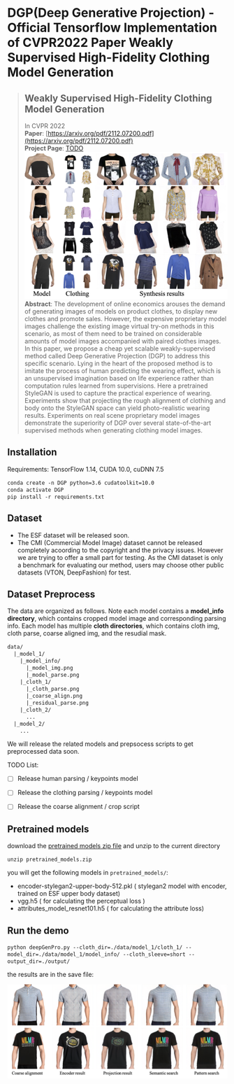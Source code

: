 # DGP(Deep Generative Projection) - Official Tensorflow Implementation of CVPR2022 Paper Weakly Supervised High-Fidelity Clothing Model Generation

> ## Weakly Supervised High-Fidelity Clothing Model Generation
> In CVPR 2022<br>
> **Paper**: [https://arxiv.org/pdf/2112.07200.pdf](https://arxiv.org/pdf/2112.07200.pdf)<br>
> **Project Page**: [TODO](TODO)<br>
>![Clothing Model Generation](imgs/figure1.png "Clothing Model Generation")<br>
> **Abstract**: The development of online economics arouses the demand of generating images of models on product clothes, to display new clothes and promote sales. However, the expensive  proprietary model images challenge the existing image virtual try-on methods in this scenario, as most of them need to be trained on considerable amounts of model images accompanied with paired clothes images. In this paper, we propose a cheap yet scalable weakly-supervised method called Deep Generative Projection (DGP) to address this specific scenario. Lying in the heart of the proposed method is to imitate the process of human predicting the wearing effect, which is an unsupervised imagination based on life experience rather than computation rules learned from supervisions. Here a pretrained StyleGAN is used to capture the practical experience of wearing. Experiments show that projecting the rough alignment of clothing and body onto the StyleGAN space can yield photo-realistic wearing results. Experiments on real scene proprietary model images demonstrate the superiority of DGP over several state-of-the-art supervised methods when generating clothing model images.

## Installation
Requirements: TensorFlow 1.14, CUDA 10.0, cuDNN 7.5
```
conda create -n DGP python=3.6 cudatoolkit=10.0
conda activate DGP
pip install -r requirements.txt
```

## Dataset
- The ESF dataset will be released soon.<br>
- The CMI (Commercial Model Image) dataset cannot be released completely acoording to the copyright and the privacy issues. However we are trying to offer a small part for testing. As the CMI dataset is only a benchmark for evaluating our method, users may choose other public datasets (VTON, DeepFashion) for test.

## Dataset Preprocess
The data are organized as follows. Note each model contains a **model_info directory**, which contains cropped model image and corresponding parsing info. Each model has multiple **cloth directories**, which contains cloth img, cloth parse, coarse aligned img, and the resudial mask.

```
data/
  |_model_1/
    |_model_info/
      |_model_img.png
      |_model_parse.png
    |_cloth_1/
      |_cloth_parse.png
      |_coarse_align.png
      |_residual_parse.png
    |_cloth_2/
      ...
  |_model_2/
    ...
```

We will release the related models and prepsocess scripts to get preprocessed data soon.

TODO List: 
- [ ] Release human parsing / keypoints model
- [ ] Release the clothing parsing / keypoints model
- [ ] Release the coarse alignment / crop script


## Pretrained models
download the [pretrained models zip file](https://zimutf.oss-cn-zhangjiakou.aliyuncs.com/CVPR22_DGP/pretrained_models.zip) and unzip to the current directory

```
unzip pretrained_models.zip
```

you will get the following models in `pretrained_models/`:
- encoder-stylegan2-upper-body-512.pkl ( stylegan2 model with encoder, trained on ESF upper body dataset)
- vgg.h5 ( for calculating the perceptual loss )
- attributes_model_resnet101.h5 ( for calculating the attribute loss)


## Run the demo
```
python deepGenPro.py --cloth_dir=./data/model_1/cloth_1/ --model_dir=./data/model_1/model_info/ --cloth_sleeve=short --output_dir=./output/
```

the results are in the save file:

![Clothing Model Generation](imgs/show_case.png "Clothing Model Generation")<br>


